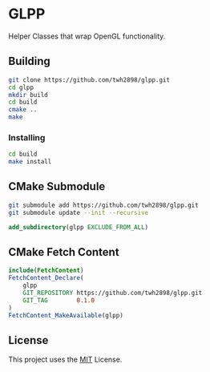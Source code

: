 # GLPP

Helper Classes that wrap OpenGL functionality.

## Building

```sh
git clone https://github.com/twh2898/glpp.git
cd glpp
mkdir build
cd build
cmake ..
make
```

### Installing

```sh
cd build
make install
```

## CMake Submodule

```sh
git submodule add https://github.com/twh2898/glpp.git
git submodule update --init --recursive
```

```cmake
add_subdirectory(glpp EXCLUDE_FROM_ALL)
```

## CMake Fetch Content

```cmake
include(FetchContent)
FetchContent_Declare(
    glpp
    GIT_REPOSITORY https://github.com/twh2898/glpp.git
    GIT_TAG        0.1.0
)
FetchContent_MakeAvailable(glpp)
```

## License

This project uses the [MIT](LICENSE) License.